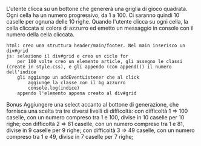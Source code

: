 L'utente clicca su un bottone che genererà una griglia di gioco quadrata. Ogni cella ha un numero progressivo, da 1 a 100. Ci saranno quindi 10 caselle per ognuna delle 10 righe. Quando l'utente clicca su ogni cella, la cella cliccata si colora di azzurro ed emetto un messaggio in console con il numero della cella cliccata.

    html: creo una struttura header/main/footer. Nel main inserisco un div#grid 
    js: seleziono il div#grid e creo un ciclo for
        per 100 volte creo un elemento article, gli assegno le classi (create in style.css), e gli appendo (con append()) il numero dell'indice
        gli aggiungo un addEventListener che al click
            aggiunge la classe con il bg azzurro
            console.log(indice)
        appendo l'elemento appena creato al div#grid


Bonus
Aggiungere una select accanto al bottone di generazione, che fornisca una scelta tra tre diversi livelli di difficoltà:
con difficoltà 1 => 100 caselle, con un numero compreso tra 1 e 100, divise in 10 caselle per 10 righe;
con difficoltà 2 => 81 caselle, con un numero compreso tra 1 e 81, divise in 9 caselle per 9 righe;
con difficoltà 3 => 49 caselle, con un numero compreso tra 1 e 49, divise in 7 caselle per 7 righe;

